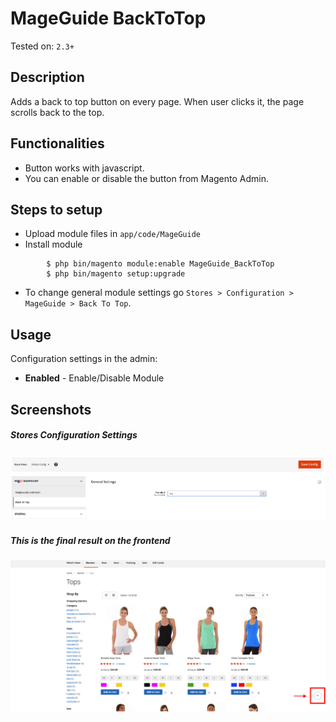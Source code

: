 # MageGuide BackToTop
Tested on: ```2.3+```
## Description
Adds a back to top button on every page. When user clicks it, the page scrolls back to the top.

## Functionalities 
- Button works with javascript.
- You can enable or disable the button from Magento Admin.

## Steps to setup
- Upload module files in `app/code/MageGuide`
- Install module
```
        $ php bin/magento module:enable MageGuide_BackToTop
        $ php bin/magento setup:upgrade
```
- To change general module settings go `Stores > Configuration > MageGuide > Back To Top`. 

## Usage
Configuration settings in the admin:

- **Enabled** - Enable/Disable Module

## Screenshots
##### Stores Configuration Settings
![Admin Settings](Screenshots/screenshot_1.png)

##### This is the final result on the frontend
![Final Result](Screenshots/screenshot_2.png)
